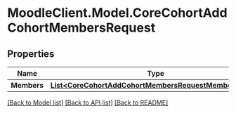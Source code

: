 # MoodleClient.Model.CoreCohortAddCohortMembersRequest

## Properties

Name | Type | Description | Notes
------------ | ------------- | ------------- | -------------
**Members** | [**List&lt;CoreCohortAddCohortMembersRequestMembersInner&gt;**](CoreCohortAddCohortMembersRequestMembersInner.md) |  | 

[[Back to Model list]](../README.md#documentation-for-models) [[Back to API list]](../README.md#documentation-for-api-endpoints) [[Back to README]](../README.md)

